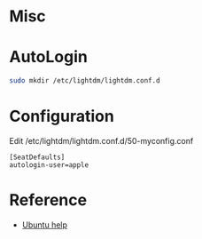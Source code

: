 # Misc

# AutoLogin

```bash
sudo mkdir /etc/lightdm/lightdm.conf.d
```

# Configuration

Edit /etc/lightdm/lightdm.conf.d/50-myconfig.conf

```
[SeatDefaults]
autologin-user=apple
```

# Reference
- [Ubuntu help](https://help.ubuntu.com/community/AutoLogin)
